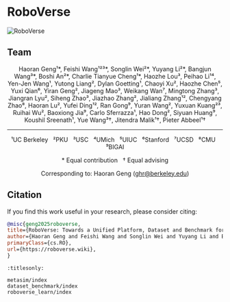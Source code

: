 # RoboVerse

![RoboVerse](./metasim/images/tea.jpg)

## Team

<div align="center">

Haoran Geng¹*, Feishi Wang¹²³*, Songlin Wei²*, Yuyang Li²*, Bangjun Wang³*, Boshi An²*,
Charlie Tianyue Cheng¹*, Haozhe Lou³, Peihao Li¹⁴, Yen-Jen Wang¹, Yutong Liang², Dylan Goetting¹,
Chaoyi Xu², Haozhe Chen⁵, Yuxi Qian⁶, Yiran Geng², Jiageng Mao³, Weikang Wan⁷, Mingtong Zhang³,
Jiangran Lyu², Siheng Zhao³, Jiazhao Zhang², Jialiang Zhang¹², Chengyang Zhao⁸, Haoran Lu²,
Yufei Ding¹², Ran Gong⁹, Yuran Wang², Yuxuan Kuang²³, Ruihai Wu², Baoxiong Jia⁹, Carlo Sferrazza¹,
Hao Dong², Siyuan Huang⁹, Koushil Sreenath¹, Yue Wang³†, Jitendra Malik¹†, Pieter Abbeel¹†

---

¹UC Berkeley &nbsp; ²PKU &nbsp; ³USC &nbsp; ⁴UMich &nbsp; ⁵UIUC &nbsp; ⁶Stanford &nbsp; ⁷UCSD &nbsp; ⁸CMU &nbsp; ⁹BIGAI

\* Equal contribution &nbsp; † Equal advising

Corresponding to: Haoran Geng (ghr@berkeley.edu)

</div>

## Citation

If you find this work useful in your research, please consider citing:

```bibtex
@misc{geng2025roboverse,
title={RoboVerse: Towards a Unified Platform, Dataset and Benchmark for Scalable and Generalizable Robot Learning},
author={Haoran Geng and Feishi Wang and Songlin Wei and Yuyang Li and Bangjun Wang and Boshi An and Charlie Tianyue Cheng and Haozhe Lou and Peihao Li and Yen-Jen Wang and Yutong Liang and Dylan Goetting and Chaoyi Xu and Haozhe Chen and Yuxi Qian and Yiran Geng and Jiageng Mao and Weikang Wan and Mingtong Zhang and Jiangran Lyu and Siheng Zhao and Jiazhao Zhang and Jialiang Zhang and Chengyang Zhao and Haoran Lu and Yufei Ding and Ran Gong and Yuran Wang and Yuxuan Kuang and Ruihai Wu and Baoxiong Jia and Carlo Sferrazza and Hao Dong and Siyuan Huang and Koushil Sreenath and Yue Wang and Jitendra Malik and Pieter Abbeel}, year={2025},
primaryClass={cs.RO},
url={https://roboverse.wiki},
}
```




```{toctree}
:titlesonly:

metasim/index
dataset_benchmark/index
roboverse_learn/index
```
